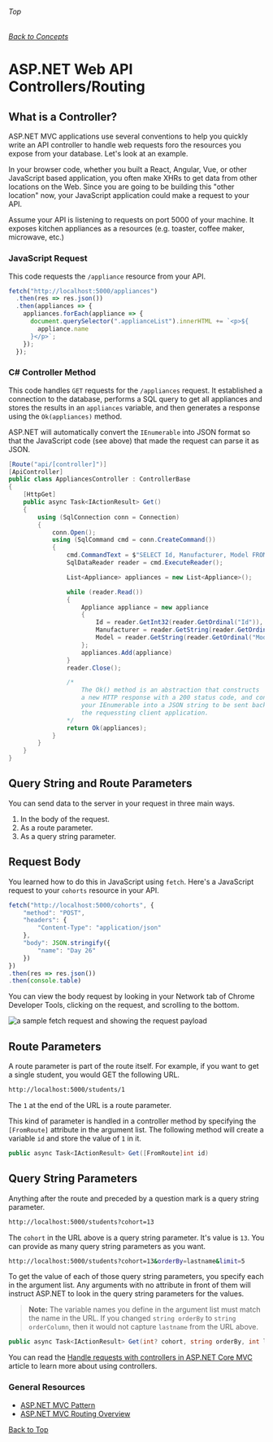 ###### Top
###### [Back to Concepts](./README.md)

# ASP.NET Web API Controllers/Routing

## What is a Controller?

ASP.NET MVC applications use several conventions to help you quickly write an API controller to handle web requests foro the resources you expose from your database. Let's look at an example.

In your browser code, whether you built a React, Angular, Vue, or other JavaScript based application, you often make XHRs to get data from other locations on the Web. Since you are going to be building this "other location" now, your JavaScript application could make a request to your API.

Assume your API is listening to requests on port 5000 of your machine. It exposes kitchen appliances as a resources (e.g. toaster, coffee maker, microwave, etc.)

### JavaScript Request

This code requests the `/appliance` resource from your API.

```js
fetch("http://localhost:5000/appliances")
  .then(res => res.json())
  .then(appliances => {
    appliances.forEach(appliance => {
      document.querySelector(".applianceList").innerHTML += `<p>${
        appliance.name
      }</p>`;
    });
  });
```

### C# Controller Method

This code handles `GET` requests for the `/appliances` request. It established a connection to the database, performs a SQL query to get all appliances and stores the results in an `appliances` variable, and then generates a response using the `Ok(appliances)` method.

ASP.NET will automatically convert the `IEnumerable` into JSON format so that the JavaScript code (see above) that made the request can parse it as JSON.

```cs
[Route("api/[controller]")]
[ApiController]
public class AppliancesController : ControllerBase
{
    [HttpGet]
    public async Task<IActionResult> Get()
    {
        using (SqlConnection conn = Connection)
        {
            conn.Open();
            using (SqlCommand cmd = conn.CreateCommand())
            {
                cmd.CommandText = $"SELECT Id, Manufacturer, Model FROM Appliance";
                SqlDataReader reader = cmd.ExecuteReader();

                List<Appliance> appliances = new List<Appliance>();

                while (reader.Read())
                {
                    Appliance appliance = new appliance
                    {
                        Id = reader.GetInt32(reader.GetOrdinal("Id")),
                        Manufacturer = reader.GetString(reader.GetOrdinal("Manufacturer")),
                        Model = reader.GetString(reader.GetOrdinal("Model"))
                    };
                    appliances.Add(appliance)
                }
                reader.Close();

                /*
                    The Ok() method is an abstraction that constructs
                    a new HTTP response with a 200 status code, and converts
                    your IEnumerable into a JSON string to be sent back to
                    the requessting client application.
                */
                return Ok(appliances);
            }
        }
    }
}
```
## Query String and Route Parameters

You can send data to the server in your request in three main ways.

1. In the body of the request.
1. As a route parameter.
1. As a query string parameter.

## Request Body

You learned how to do this in JavaScript using `fetch`. Here's a JavaScript request to your `cohorts` resource in your API.

```js
fetch("http://localhost:5000/cohorts", {
    "method": "POST",
    "headers": {
        "Content-Type": "application/json"
    },
    "body": JSON.stringify({
        "name": "Day 26"
    })
})
.then(res => res.json())
.then(console.table)
```

You can view the body request by looking in your Network tab of Chrome Developer Tools, clicking on the request, and scrolling to the bottom.

![a sample fetch request and showing the request payload](./images/jc9cpBmvW9.gif)

## Route Parameters

A route parameter is part of the route itself. For example, if you want to get a single student, you would GET the following URL.

```sh
http://localhost:5000/students/1
```

The `1` at the end of the URL is a route parameter.

This kind of parameter is handled in a controller method by specifying the `[FromRoute]` attribute in the argument list. The following method will create a variable `id` and store the value of `1` in it.

```cs
public async Task<IActionResult> Get([FromRoute]int id)
```

## Query String Parameters

Anything after the route and preceded by a question mark is a query string parameter.

```sh
http://localhost:5000/students?cohort=13
```

The `cohort` in the URL above is a query string parameter. It's value is `13`. You can provide as many query string parameters as you want.

```sh
http://localhost:5000/students?cohort=13&orderBy=lastname&limit=5
```

To get the value of each of those query string parameters, you specify each in the argument list. Any arguments with no attribute in front of them will instruct ASP.NET to look in the query string parameters for the values.

> **Note:** The variable names you define in the argument list must match the name in the URL. If you changed `string orderBy` to `string orderColumn`, then it would not capture `lastname` from the URL above.

```cs
public async Task<IActionResult> Get(int? cohort, string orderBy, int limit)
```

You can read the [Handle requests with controllers in ASP.NET Core MVC](https://docs.microsoft.com/en-us/aspnet/core/mvc/controllers/actions?view=aspnetcore-2.1) article to learn more about using controllers.

### General Resources 
- [ASP.NET MVC Pattern](https://dotnet.microsoft.com/apps/aspnet/mvc)
- [ASP.NET MVC Routing Overview](https://docs.microsoft.com/en-us/aspnet/mvc/overview/older-versions-1/controllers-and-routing/asp-net-mvc-routing-overview-cs)

[Back to Top](#Top)
